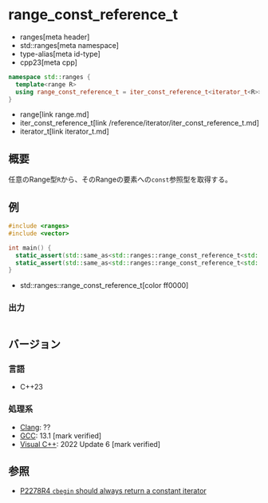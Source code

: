 # range_const_reference_t
* ranges[meta header]
* std::ranges[meta namespace]
* type-alias[meta id-type]
* cpp23[meta cpp]

```cpp
namespace std::ranges {
  template<range R>
  using range_const_reference_t = iter_const_reference_t<iterator_t<R>>;
}
```
* range[link range.md]
* iter_const_reference_t[link /reference/iterator/iter_const_reference_t.md]
* iterator_t[link iterator_t.md]

## 概要

任意のRange型`R`から、そのRangeの要素への`const`参照型を取得する。

## 例

```cpp example
#include <ranges>
#include <vector>

int main() {
  static_assert(std::same_as<std::ranges::range_const_reference_t<std::vector<int>> , const int&>);
  static_assert(std::same_as<std::ranges::range_const_reference_t<std::vector<bool>>, bool>);
}
```
* std::ranges::range_const_reference_t[color ff0000]

### 出力
```
```

## バージョン
### 言語
- C++23

### 処理系
- [Clang](/implementation.md#clang): ??
- [GCC](/implementation.md#gcc): 13.1 [mark verified]
- [Visual C++](/implementation.md#visual_cpp): 2022 Update 6 [mark verified]

## 参照

- [P2278R4 `cbegin` should always return a constant iterator](https://www.open-std.org/jtc1/sc22/wg21/docs/papers/2022/p2278r4.html)
